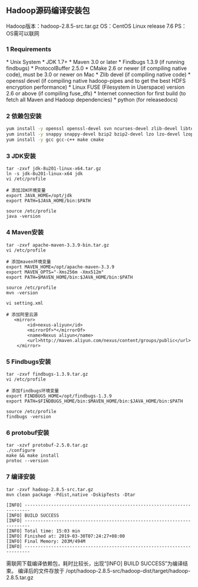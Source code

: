 ## Hadoop源码编译安装包

Hadoop版本：hadoop-2.8.5-src.tar.gz
OS：CentOS Linux release 7.6
PS：OS需可以联网

 

### 1 Requirements


\* Unix System
\* JDK 1.7+
\* Maven 3.0 or later
\* Findbugs 1.3.9 (if running findbugs)
\* ProtocolBuffer 2.5.0
\* CMake 2.6 or newer (if compiling native code), must be 3.0 or newer on Mac
\* Zlib devel (if compiling native code)
\* openssl devel (if compiling native hadoop-pipes and to get the best HDFS encryption performance)
\* Linux FUSE (Filesystem in Userspace) version 2.6 or above (if compiling fuse_dfs)
\* Internet connection for first build (to fetch all Maven and Hadoop dependencies)
\* python (for releasedocs)



###  2 依赖包安装

```bash
yum install -y openssl openssl-devel svn ncurses-devel zlib-devel libtool
yum install -y snappy snappy-devel bzip2 bzip2-devel lzo lzo-devel lzop autoconf automake
yum install -y gcc gcc-c++ make cmake
```



### 3 JDK安装

```shell
tar -zxvf jdk-8u201-linux-x64.tar.gz
ln -s jdk-8u201-linux-x64 jdk
vi /etc/profile
```

```shell
# 添加JDK环境变量
export JAVA_HOME=/opt/jdk
export PATH=$JAVA_HOME/bin:$PATH
```

```shell
source /etc/profile
java -version
```



###  4 Maven安装

```shell
tar -zxvf apache-maven-3.3.9-bin.tar.gz
vi /etc/profile
```

```shell
# 添加maven环境变量
export MAVEN_HOME=/opt/apache-maven-3.3.9
export MAVEN_OPTS="-Xms256m -Xmx512m"
export PATH=$MAVEN_HOME/bin:$JAVA_HOME/bin:$PATH
```

```shell
source /etc/profile
mvn -version
```

```shell
vi setting.xml
```

```shell
# 添加阿里云源 
   <mirror>
        <id>nexus-aliyun</id>
        <mirrorOf>*</mirrorOf>
        <name>Nexus aliyun</name>
        <url>http://maven.aliyun.com/nexus/content/groups/public</url>
    </mirror>
```



###  5 Findbugs安装

```shell
tar -zxvf findbugs-1.3.9.tar.gz
vi /etc/profile
```

```shell
# 添加findbugs环境变量
export FINDBUGS_HOME=/opt/findbugs-1.3.9
export PATH=$FINDBUGS_HOME/bin:$MAVEN_HOME/bin:$JAVA_HOME/bin:$PATH
```

```shell
source /etc/profile
findbugs -version
```

 

### 6 protobuf安装

```shell
tar -xzvf protobuf-2.5.0.tar.gz
./configure
make && make install
protoc --version
```



### 7 编译安装

```shell
tar -zxvf hadoop-2.8.5-src.tar.gz
mvn clean package -Pdist,native -DskipTests -Dtar
```

```shell
[INFO] ------------------------------------------------------------------------
[INFO] BUILD SUCCESS
[INFO] ------------------------------------------------------------------------
[INFO] Total time: 15:03 min
[INFO] Finished at: 2019-03-30T07:24:27+08:00
[INFO] Final Memory: 203M/494M
[INFO] ------------------------------------------------------------------------
```

需联网下载编译依赖包，耗时比较长，出现“[INFO] BUILD SUCCESS”为编译结束。
编译后的文件存放于 /opt/hadoop-2.8.5-src/hadoop-dist/target/hadoop-2.8.5.tar.gz